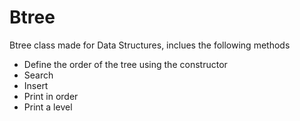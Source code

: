 # Btree

Btree class made for Data Structures, inclues the following methods
* Define the order of the tree using the constructor
* Search
*	Insert
*	Print in order
*	Print a level 
